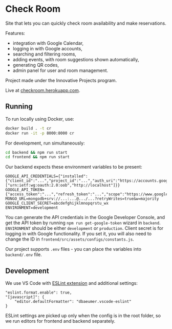 # Check Room

Site that lets you can quickly check room availability and make reservations.

Features:

- integration with Google Calendar,
- logging in with Google accounts,
- searching and filtering rooms,
- adding events, with room suggestions shown automatically,
- generating QR codes,
- admin panel for user and room management.

Project made under the Innovative Projects program.

Live at [checkroom.herokuapp.com](https://checkroom.herokuapp.com).

## Running

To run locally using Docker, use:

```bash
docker build . -t cr
docker run -it -p 8000:8000 cr
```

For development, run simultaneously:

```bash
cd backend && npm run start
cd frontend && npm run start
```

Our backend expects these environment variables to be present:

```text
GOOGLE_API_CREDENTIALS={"installed":{"client_id":"...","project_id":"...","auth_uri":"https://accounts.google.com/o/oauth2/auth","token_uri":"https://oauth2.googleapis.com/token","auth_provider_x509_cert_url":"https://www.googleapis.com/oauth2/v1/certs","client_secret":"...","redirect_uris":["urn:ietf:wg:oauth:2.0:oob","http://localhost"]}}
GOOGLE_API_TOKEN={"access_token":"...","refresh_token":"...","scope":"https://www.googleapis.com/auth/calendar","token_type":"Bearer","expiry_date":...}
MONGO_URL=mongodb+srv://...:...@.../...?retryWrites=true&w=majority
GOOGLE_CLIENT_SECRET=abcdefghijklmnopqrstu_wx
ENVIRONMENT=development
```

You can generate the API credentials in the Google Developer Console, and get the API token by running `npm run get-google-token` wizard in `backend`. `ENVIRONMENT` should be either `development` or `production`. Client secret is for logging in with Google functionality. If you set it, you will also need to change the ID in `frontend/src/assets/configs/constants.js`.

Our project supports `.env` files - you can place the variables into `backend/.env` file.

## Development

We use VS Code with [ESLint extension] and additional settings:

```text
"eslint.format.enable": true,
"[javascript]": {
    "editor.defaultFormatter": "dbaeumer.vscode-eslint"
}
```

ESLint settings are picked up only when the config is in the root folder,
so we run editors for frontend and backend separately.

[ESLint extension]: https://marketplace.visualstudio.com/items?itemName=dbaeumer.vscode-eslint
